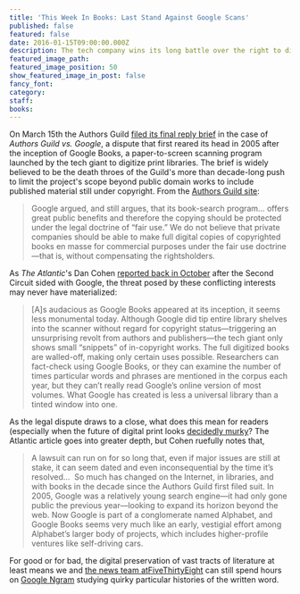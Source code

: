 ```yaml
---
title: 'This Week In Books: Last Stand Against Google Scans'
published: false
featured: false
date: 2016-01-15T09:00:00.000Z
description: The tech company wins its long battle over the right to digitize books.
featured_image_path:
featured_image_position: 50
show_featured_image_in_post: false
fancy_font:
category:
staff:
books:
---
```



On March 15th the Authors Guild [filed its final reply brief](http://www.publishersweekly.com/pw/by-topic/digital/copyright/article/69676-after-latest-filings-google-case-now-in-supreme-court-s-hands.html) in the case of *Authors Guild vs. Google*, a dispute that first reared its head in 2005 after the inception of Google Books, a paper-to-screen scanning program launched by the tech giant to digitize print libraries. The brief is widely believed to be the death throes of the Guild's more than decade-long push to limit the project's scope beyond public domain works to include published material still under copyright. From the [Authors Guild site](https://www.authorsguild.org/where-we-stand/authors-guild-v-google/):

> Google argued, and still argues, that its book-search program… offers great public benefits and therefore the copying should be protected under the legal doctrine of “fair use.” We do not believe that private companies should be able to make full digital copies of copyrighted books en masse for commercial purposes under the fair use doctrine—that is, without compensating the rightsholders.

As *The Atlantic*'s Dan Cohen [reported back in October](http://www.theatlantic.com/technology/archive/2015/10/what-the-google-books-victory-means-for-readers-and-libraries/411910/) after the Second Circuit sided with Google, the threat posed by these conflicting interests may never have materialized:

> [A]s audacious as Google Books appeared at its inception, it seems less monumental today. Although Google did tip entire library shelves into the scanner without regard for copyright status—triggering an unsurprising revolt from authors and publishers—the tech giant only shows small “snippets” of in-copyright works. The full digitized books are walled-off, making only certain uses possible. Researchers can fact-check using Google Books, or they can examine the number of times particular words and phrases are mentioned in the corpus each year, but they can’t really read Google’s online version of most volumes. What Google has created is less a universal library than a tinted window into one.

As the legal dispute draws to a close, what does this mean for readers (especially when the future of digital print looks [decidedly murky](http://www.readersfirst.org/news/2016/3/2/is-the-commercial-ebook-market-really-slowing-down)? The Atlantic article goes into greater depth, but Cohen ruefully notes that,

> A lawsuit can run on for so long that, even if major issues are still at stake, it can seem dated and even inconsequential by the time it’s resolved…&nbsp; So much has changed on the Internet, in libraries, and with books in the decade since the Authors Guild first filed suit. In 2005, Google was a relatively young search engine—it had only gone public the previous year—looking to expand its horizon beyond the web. Now Google is part of a conglomerate named Alphabet, and Google Books seems very much like an early, vestigial effort among Alphabet’s larger body of projects, which includes higher-profile ventures like self-driving cars.

For good or for bad, the digital preservation of vast tracts of literature at least means we and [the news team at](__notset__)[FiveThirtyEight](http://fivethirtyeight.com/features/our-favorite-examples-of-how-the-internet-talks-on-reddit/) can still spend hours on [Google Ngram](https://books.google.com/ngrams) studying quirky particular histories of the written word.

&nbsp;